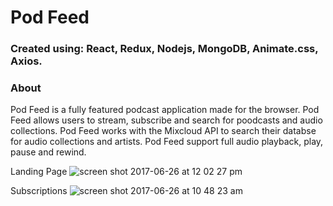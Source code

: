 <h1>Pod Feed</h1>

<h3>Created using: React, Redux, Nodejs, MongoDB, Animate.css, Axios.</h3>

<h3>About</h3>
Pod Feed is a fully featured podcast application made for the browser. Pod Feed allows users to stream, subscribe and search for poodcasts and audio collections. Pod Feed works with the Mixcloud API to search their databse for audio collections and artists. Pod Feed support full audio playback, play, pause and rewind.


Landing Page
![screen shot 2017-06-26 at 12 02 27 pm](https://user-images.githubusercontent.com/10752805/27556272-c5bb9db6-5a69-11e7-8d4c-d46307ccf6f3.png)

Subscriptions
![screen shot 2017-06-26 at 10 48 23 am](https://user-images.githubusercontent.com/10752805/27555789-fd147f28-5a67-11e7-8792-b10addf21972.png)

